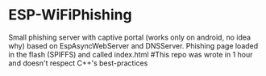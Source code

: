 # ESP-WiFiPhishing
Small phishing server with captive portal (works only on android, no idea why) based on EspAsyncWebServer and DNSServer. Phishing page loaded in the flash (SPIFFS) and called index.html
#This repo was wrote in 1 hour and doesn't respect C++'s best-practices
